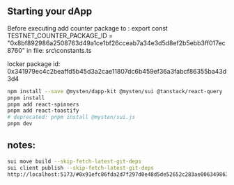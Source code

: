 ## Starting your dApp

Before executing add counter package to :
export const TESTNET_COUNTER_PACKAGE_ID = "0x8bf892986a2508763d49a1ce1bf26cceab7a34e3d5d8ef2b5ebb3ff017ec8760" in file:
src\constants.ts

locker package id: 0x341979ec4c2beaffd5b45d3a2cae11807dc6b459ef36a3fabcf86355ba43d3d4
``` bash
npm install --save @mysten/dapp-kit @mysten/sui @tanstack/react-query
pnpm install
pnpm add react-spinners
pnpm add react-toastify
# deprecated: pnpm install @mysten/sui.js
pnpm dev
```

## notes: 
``` bash
sui move build --skip-fetch-latest-git-deps
sui client publish --skip-fetch-latest-git-deps
http://localhost:5173/#0x91efc86fda2d7f297d0e48d5de52652c283ae006349863eed051f62b989fff0b
```